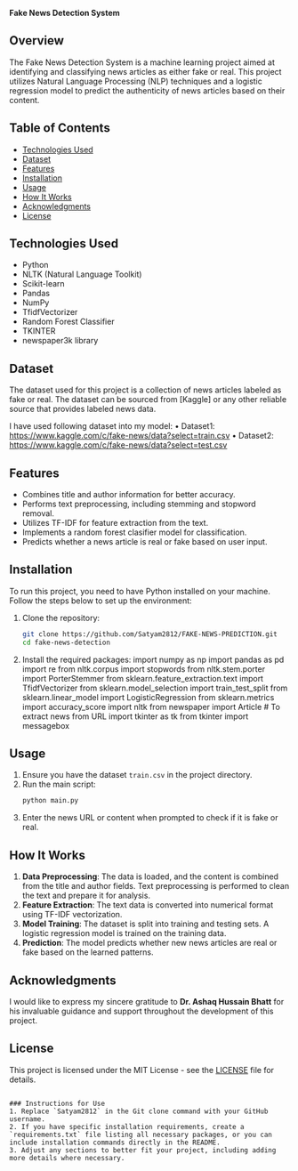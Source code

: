 **Fake News Detection System**

## Overview
The Fake News Detection System is a machine learning project aimed at identifying and classifying news articles as either fake or real. This project utilizes Natural Language Processing (NLP) techniques and a logistic regression model to predict the authenticity of news articles based on their content.

## Table of Contents
- [Technologies Used](#technologies-used)
- [Dataset](#dataset)
- [Features](#features)
- [Installation](#installation)
- [Usage](#usage)
- [How It Works](#how-it-works)
- [Acknowledgments](#acknowledgments)
- [License](#license)

## Technologies Used
- Python
- NLTK (Natural Language Toolkit)
- Scikit-learn
- Pandas
- NumPy
- TfidfVectorizer
- Random Forest Classifier
- TKINTER
- newspaper3k library

## Dataset
The dataset used for this project is a collection of news articles labeled as fake or real. The dataset can be sourced from [Kaggle] or any other reliable source that provides labeled news data. 

I have used following dataset into my model:
•	Dataset1: https://www.kaggle.com/c/fake-news/data?select=train.csv
•	Dataset2: https://www.kaggle.com/c/fake-news/data?select=test.csv


## Features
- Combines title and author information for better accuracy.
- Performs text preprocessing, including stemming and stopword removal.
- Utilizes TF-IDF for feature extraction from the text.
- Implements a random forest clasifier model for classification.
- Predicts whether a news article is real or fake based on user input.

## Installation
To run this project, you need to have Python installed on your machine. Follow the steps below to set up the environment:

1. Clone the repository:
   ```bash
   git clone https://github.com/Satyam2812/FAKE-NEWS-PREDICTION.git
   cd fake-news-detection
   ```

2. Install the required packages:
import numpy as np
import pandas as pd
import re
from nltk.corpus import stopwords
from nltk.stem.porter import PorterStemmer
from sklearn.feature_extraction.text import TfidfVectorizer
from sklearn.model_selection import train_test_split
from sklearn.linear_model import LogisticRegression
from sklearn.metrics import accuracy_score
import nltk
from newspaper import Article # To extract news from URL
import tkinter as tk
from tkinter import messagebox


## Usage
1. Ensure you have the dataset `train.csv` in the project directory.
2. Run the main script:
   ```bash
   python main.py
   ```
3. Enter the news URL or content when prompted to check if it is fake or real.

## How It Works
1. **Data Preprocessing**: The data is loaded, and the content is combined from the title and author fields. Text preprocessing is performed to clean the text and prepare it for analysis.
2. **Feature Extraction**: The text data is converted into numerical format using TF-IDF vectorization.
3. **Model Training**: The dataset is split into training and testing sets. A logistic regression model is trained on the training data.
4. **Prediction**: The model predicts whether new news articles are real or fake based on the learned patterns.

## Acknowledgments
I would like to express my sincere gratitude to **Dr. Ashaq Hussain Bhatt** for his invaluable guidance and support throughout the development of this project.

## License
This project is licensed under the MIT License - see the [LICENSE](LICENSE) file for details.

```

### Instructions for Use
1. Replace `Satyam2812` in the Git clone command with your GitHub username.
2. If you have specific installation requirements, create a `requirements.txt` file listing all necessary packages, or you can include installation commands directly in the README.
3. Adjust any sections to better fit your project, including adding more details where necessary.

